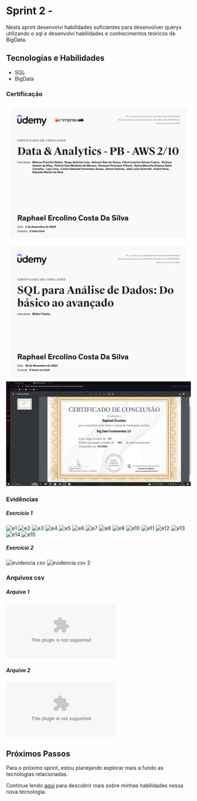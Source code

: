 # Sprint 2 - 

Nesta sprint desenvolvi habilidades suficientes para desenvolver querys utilizando o sql e desenvolvi habilidades e  conhecimentos teóricos de BigData.

## Tecnologias e Habilidades

- SQL
- BigData

### Certificação 

![Data analitics](../../images/certificados/data&tecno.jpg)
![SQL](../../images/certificados/certificado_de_SQL.jpg)
![data analytics](../../images/certificados/Captura%20de%20Tela%20(236).png)

### Evidências
##### Exercício 1
![e1](../../images/evidências/e1.png)
![e2](../../images/evidências/e2.png)
![e3](../../images/evidências/e3.png)
![e4](../../images/evidências/e4.png)
![e5](../../images/evidências/e5.png)
![e6](../../images/evidências/e6.png)
![e7](../../images/evidências/e7.png)
![e8](../../images/evidências/e8.png)
![e9](../../images/evidências/e9.png)
![e10](../../images/evidências/e11.png)
![e11](../../images/evidências/e12.png)
![e12](../../images/evidências/e13.png)
![e13](../../images/evidências/e14.png)
![e14](../../images/evidências/e14.png)
![e15](../../images/evidências/e14.png)

##### Exercício 2
![evidencia csv](../../images/evidências/ex1.png)
![evidencia csv 2](../../images/evidências/ex2.png)


### Arquivos csv
##### Arquivo 1
![reultado 1](../../csv/resultado1.csv)
##### Arquivo 2
![reultado 2](../../csv/resultado2.csv)
## Próximos Passos

Para o próximo sprint, estou planejando explorar mais a fundo as tecnologias relacionadas.

Continue lendo [aqui](../Sprint3/README.md) para descobrir mais sobre minhas habilidades nessa nova tecnologia.
